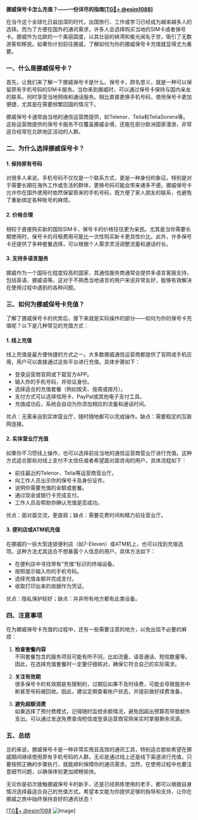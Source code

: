 **挪威保号卡怎么充值？——一份详尽的指南[[TG💪+ @esim1088](https://t.me/s/esim1088)]**

在当今这个全球化日益加深的时代，出国旅行、工作或学习已经成为越来越多人的选择。而为了方便在国外的通讯需求，许多人会选择购买当地的SIM卡或者保号卡。挪威作为北欧的一个美丽国度，以其壮丽的峡湾和极光闻名于世，吸引了无数游客和移民。如果你计划前往挪威，了解如何为你的挪威保号卡充值就显得尤为重要。

### 一、什么是挪威保号卡？

首先，让我们来了解一下挪威保号卡是什么。保号卡，顾名思义，就是一种可以保留原有手机号码的SIM卡服务。当你来到挪威时，可以通过保号卡保持与国内亲友的联系，同时享受当地网络和通话服务。相比直接更换手机号码，使用保号卡更加便捷，尤其是在需要频繁回国的情况下。

挪威保号卡通常由当地的通信运营商提供，如Telenor、Telia和TeliaSonera等。这些运营商提供的保号卡服务不仅覆盖挪威全境，还能在部分欧洲国家漫游，非常适合经常在北欧地区活动的人群。

### 二、为什么选择挪威保号卡？

#### 1. **保持原有号码**
   对很多人来说，手机号码不仅仅是一个联系方式，更是一种身份的象征。特别是对于需要长期在海外工作或生活的群体，更换号码可能会带来诸多不便。挪威保号卡允许你在国外使用时依然保留原来的手机号码，既方便了家人朋友的联系，也避免了重新绑定各种账号的麻烦。

#### 2. **价格合理**
   相较于直接购买新的国际SIM卡，保号卡的价格往往更为亲民。尤其是当你需要长期使用时，保号卡的月租费用可能比一次性购买新卡更具性价比。此外，许多保号卡还提供了多种套餐选择，可以根据个人需求灵活调整流量和通话时长。

#### 3. **支持多语言服务**
   挪威作为一个国际化程度较高的国家，其通信服务商通常会提供多语言客服支持，包括英语、挪威语等。这对于不熟悉当地语言的用户来说非常友好，能够有效解决在使用过程中遇到的各种问题。

### 三、如何为挪威保号卡充值？

了解了挪威保号卡的优势后，接下来就是实际操作的部分——如何为你的保号卡充值呢？以下是几种常见的充值方式：

#### 1. **线上充值**
   线上充值是最方便快捷的方式之一。大多数挪威通信运营商都提供了官网或手机应用，用户可以直接通过这些平台进行充值。具体步骤如下：
   
   - 登录运营商官网或下载官方APP。
   - 输入你的手机号码，并验证身份。
   - 选择适合的充值套餐（例如按天、按周或按月）。
   - 支付方式可以选择信用卡、PayPal或其他电子支付工具。
   - 充值成功后，系统会自动为你添加相应的流量和通话时间。

   优点：无需亲自到实体营业厅，随时随地都可以完成操作。缺点：需要稳定的互联网连接。

#### 2. **实体营业厅充值**
   如果你不习惯线上操作，也可以选择前往当地的通信运营商营业厅进行充值。这种方式适合那些对线上支付不太信任或者希望面对面咨询的用户。具体流程如下：
   
   - 前往最近的Telenor、Telia等运营商营业厅。
   - 向工作人员出示你的保号卡及身份证件。
   - 说明你需要充值的金额或套餐。
   - 通过现金或银行卡完成支付。
   - 工作人员会帮助你确认充值是否成功。

   优点：面对面交流，更直观；缺点：需要花费时间和精力前往营业厅。

#### 3. **便利店或ATM机充值**
   在挪威的一些大型连锁便利店（如7-Eleven）或ATM机上，也可以找到充值选项。这种方法尤其适合不想暴露个人信息的用户。具体方法如下：
   
   - 在便利店中寻找带有“充值”标识的终端设备。
   - 按照提示输入你的手机号码。
   - 选择充值金额并完成支付。
   - 收取打印出来的收据作为凭证。

   优点：隐私保护较好；缺点：并非所有地方都有此类设备。

### 四、注意事项

在为挪威保号卡充值的过程中，还有一些需要注意的地方，以免出现不必要的麻烦：

1. **检查套餐内容**  
   不同套餐包含的服务项目可能有所不同，比如流量、语音通话、短信数量等。因此，在选择充值套餐时一定要仔细核对，确保它符合自己的实际需求。

2. **关注有效期**  
   很多保号卡的有效期是有限制的，过期后如果不及时续费，可能会导致服务中断甚至号码被回收。因此，建议定期查看账户状态，并提前做好续费准备。

3. **避免超额消费**  
   如果选择了预付费模式，记得随时监控余额情况，避免因超出预算而导致额外支出。可以通过发送免费查询短信或登录运营商官网来实时掌握剩余资源。

### 五、总结

总的来说，挪威保号卡是一种非常实用且高效的通讯工具，特别适合那些希望在挪威期间继续使用原有手机号码的人群。无论是通过线上还是线下渠道进行充值，只要按照正确的步骤执行，就能顺利保障你的通讯需求。当然，在使用过程中也要注意细节问题，以确保体验更加顺畅愉快。

无论你是初次接触挪威保号卡的新手，还是已经熟练使用的老手，都可以根据自身情况选择最适合自己的充值方式。希望本文能为你提供足够的指导和支持，让你在挪威之旅中始终保持良好的通讯状态！

[[TG💪+ @esim1088](https://t.me/s/esim1088) ![Image](https://i.postimg.cc/4NQfJmqS/Snipaste-2025-05-13-00-14-12.png)]